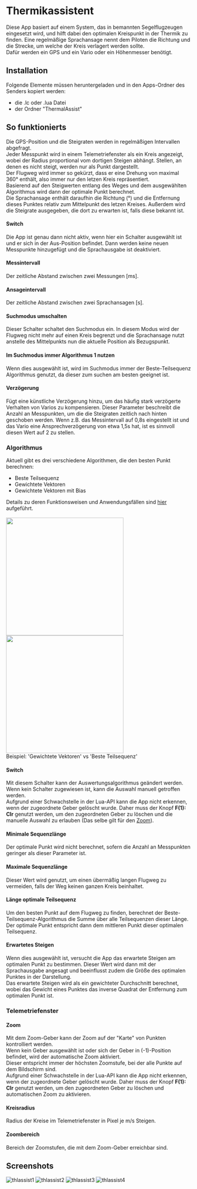 # Thermikassistent
Diese App basiert auf einem System, das in bemannten Segelflugzeugen eingesetzt wird, und hilft dabei den optimalen Kreispunkt in der Thermik zu finden.
Eine regelmäßige Sprachansage nennt dem Piloten die Richtung und die Strecke, um welche der Kreis verlagert werden sollte.\
Dafür werden ein GPS und ein Vario oder ein Höhenmesser benötigt.

## Installation
Folgende Elemente müssen heruntergeladen und in den Apps-Ordner des Senders kopiert werden:
- die .lc oder .lua Datei
- der Ordner "ThermalAssist"

## So funktionierts
Die GPS-Position und die Steigraten werden in regelmäßigen Intervallen abgefragt.\
Jeder Messpunkt wird in einem Telemetriefenster als ein Kreis angezeigt, wobei der Radius proportional vom dortigen Steigen abhängt.
Stellen, an denen es nicht steigt, werden nur als Punkt dargestellt.\
Der Flugweg wird immer so gekürzt, dass er eine Drehung von maximal 360° enthält, also immer nur den letzen Kreis repräsentiert.\
Basierend auf den Steigwerten entlang des Weges und dem ausgewählten Algorithmus wird dann der optimale Punkt berechnet.\
Die Sprachansage enthält daraufhin die Richtung (°) und die Entfernung dieses Punktes relativ zum Mittelpunkt des letzen Kreises.
Außerdem wird die Steigrate ausgegeben, die dort zu erwarten ist, falls diese bekannt ist.

#### Switch
Die App ist genau dann nicht aktiv, wenn hier ein Schalter ausgewählt ist und er sich in der Aus-Position befindet.
Dann werden keine neuen Messpunkte hinzugefügt und die Sprachausgabe ist deaktiviert.

#### Messintervall
Der zeitliche Abstand zwischen zwei Messungen [ms].

#### Ansageintervall
Der zeitliche Abstand zwischen zwei Sprachansagen [s].

#### Suchmodus umschalten
Dieser Schalter schaltet den Suchmodus ein. In diesem Modus wird der Flugweg nicht mehr auf einen Kreis begrenzt und die Sprachansage nutzt anstelle des Mittelpunkts nun die aktuelle Position als Bezugspunkt.

#### Im Suchmodus immer Algorithmus 1 nutzen
Wenn dies ausgewählt ist, wird im Suchmodus immer der Beste-Teilsequenz Algorithmus genutzt, da dieser zum suchen am besten geeignet ist.

#### Verzögerung
Fügt eine künstliche Verzögerung hinzu, um das häufig stark verzögerte Verhalten von Varios zu kompensieren.
Dieser Parameter beschreibt die Anzahl an Messpunkten, um die die Steigraten zeitlich nach hinten geschoben werden.
Wenn z.B. das Messintervall auf 0,8s eingestellt ist und das Vario eine Ansprechverzögerung von etwa 1,5s hat, ist es sinnvoll diesen Wert auf 2 zu stellen.

### Algorithmus
Aktuell gibt es drei verschiedene Algorithmen, die den besten Punkt berechnen:
- Beste Teilsequenz
- Gewichtete Vektoren
- Gewichtete Vektoren mit Bias

Details zu deren Funktionsweisen und Anwendungsfällen sind [hier](doc/algorithms-de.md) aufgeführt.\
\
<img src="https://user-images.githubusercontent.com/57962936/115938774-0a530b00-a49c-11eb-8f15-e7ce81d31ad9.png" width=320/>
<img src="https://user-images.githubusercontent.com/57962936/115938776-0aeba180-a49c-11eb-8280-065e14868b05.png" width=320/>\
Beispiel: 'Gewichtete Vektoren' vs 'Beste Teilsequenz'

#### Switch
Mit diesem Schalter kann der Auswertungsalgorithmus geändert werden. Wenn kein Schalter zugewiesen ist, kann die Auswahl manuell getroffen werden.\
Aufgrund einer Schwachstelle in der Lua-API kann die App nicht erkennen, wenn der zugeordnete Geber gelöscht wurde.
Daher muss der Knopf **F(1): Clr** genutzt werden, um den zugeordneten Geber zu löschen und die manuelle Auswahl zu erlauben (Das selbe gilt für den [Zoom](#Zoom)).

#### Minimale Sequenzlänge
Der optimale Punkt wird nicht berechnet, sofern die Anzahl an Messpunkten geringer als dieser Parameter ist.

#### Maximale Sequenzlänge
Dieser Wert wird genutzt, um einen übermäßig langen Flugweg zu vermeiden, falls der Weg keinen ganzen Kreis beinhaltet.

#### Länge optimale Teilsequenz
Um den besten Punkt auf dem Flugweg zu finden, berechnet der Beste-Teilsequenz-Algorithmus die Summe über alle Teilsequenzen dieser Länge.\
Der optimale Punkt entspricht dann dem mittleren Punkt dieser optimalen Teilsequenz.

#### Erwartetes Steigen
Wenn dies ausgewählt ist, versucht die App das erwartete Steigen am optimalen Punkt zu bestimmen. Dieser Wert wird dann mit der Sprachausgabe angesagt und beeinflusst zudem die Größe des optimalen Punktes in der Darstellung.\
Das erwartete Steigen wird als ein gewichteter Durchschnitt berechnet, wobei das Gewicht eines Punktes das inverse Quadrat der Entfernung zum optimalen Punkt ist.

### Telemetriefenster
#### Zoom
Mit dem Zoom-Geber kann der Zoom auf der "Karte" von Punkten kontrolliert werden.\
Wenn kein Geber ausgewählt ist oder sich der Geber in (-1)-Position befindet, wird der automatische Zoom aktiviert.\
Dieser entspricht immer der höchsten Zoomstufe, bei der alle Punkte auf dem Bildschirm sind.\
Aufgrund einer Schwachstelle in der Lua-API kann die App nicht erkennen, wenn der zugeordnete Geber gelöscht wurde.
Daher muss der Knopf **F(1): Clr** genutzt werden, um den zugeordneten Geber zu löschen und automatischen Zoom zu aktivieren.


#### Kreisradius
Radius der Kreise im Telemetriefenster in Pixel je m/s Steigen.

#### Zoombereich
Bereich der Zoomstufen, die mit dem Zoom-Geber erreichbar sind.

## Screenshots
![thlassist1](https://user-images.githubusercontent.com/57962936/115938866-54d48780-a49c-11eb-91b7-37d76e940edf.png)
![thlassist2](https://user-images.githubusercontent.com/57962936/115938868-54d48780-a49c-11eb-8dfe-5ff7394d361c.png)
![thlassist3](https://user-images.githubusercontent.com/57962936/115938869-556d1e00-a49c-11eb-8d86-7a65c01fd653.png)
![thlassist4](https://user-images.githubusercontent.com/57962936/115938870-5605b480-a49c-11eb-9556-95f6e681dc5b.png)
